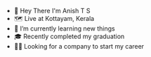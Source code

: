 - 👋 Hey There I'm Anish T S
- 🗺️ Live at Kottayam, Kerala
- 🌱 I’m currently learning new things
- 🎓 Recently completed my graduation
- 👨‍💻 Looking for a company to start my career


<!---
anishts125/anishts125 is a ✨ special ✨ repository because its `README.md` (this file) appears on your GitHub profile.
You can click the Preview link to take a look at your changes.
--->
